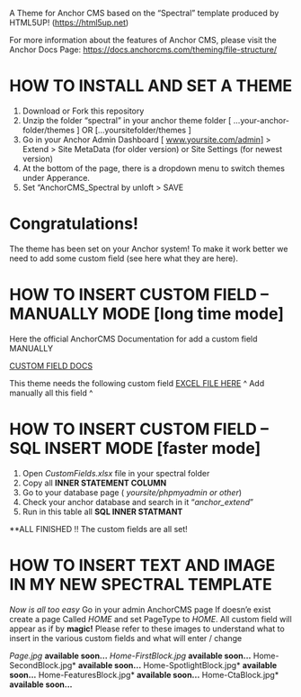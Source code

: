 A Theme for Anchor CMS based on the “Spectral” template produced by HTML5UP! (https://html5up.net)


For more information about the features of Anchor CMS, please visit the Anchor Docs Page:
https://docs.anchorcms.com/theming/file-structure/


# HOW TO INSTALL AND SET A THEME

1.	Download or Fork this repository
2.	Unzip the folder “spectral” in your anchor theme folder
 [ …your-anchor-folder/themes ] OR […yoursitefolder/themes ]
3.	Go in your Anchor Admin Dashboard [ www.yoursite.com/admin] > Extend >
Site MetaData (for older version) or Site Settings (for newest version)
4.	At the bottom of the page, there is a dropdown menu to switch themes under Apperance. 
5.	Set “AnchorCMS_Spectral by unloft   > SAVE


# Congratulations! 
The theme has been set on your Anchor system!
To make it work better we need to add some custom field (see here what they are here).

# HOW TO INSERT CUSTOM FIELD – MANUALLY MODE [long time mode]

Here the official AnchorCMS Documentation for add a custom field MANUALLY

 [CUSTOM FIELD DOCS](https://docs.anchorcms.com/managing-content/custom-fields/)

This theme needs the following custom field
[EXCEL FILE HERE](https://github.com/unloft/anchor-CMS-spectral/blob/master/CUSTOM%20FIELDS%20(1).xlsx)
^ Add manually all this field ^

# HOW TO INSERT CUSTOM FIELD – SQL INSERT MODE [faster mode]

1.	Open *CustomFields.xlsx* file in your spectral folder
2.	Copy all **INNER STATEMENT COLUMN**
3.	Go to your database page ( *yoursite/phpmyadmin or other*) 
4.	Check your anchor database and search in it “*anchor_extend*”
5.	Run in this table all **SQL INNER STATMANT**

**ALL FINISHED !!  The custom fields are all set!

# HOW TO INSERT TEXT AND IMAGE IN MY NEW SPECTRAL TEMPLATE

*Now is all too easy*
Go in your admin AnchorCMS page 
If doesn’e exist create a page Called *HOME* and set PageType to *HOME*.
All custom field will appear as if by **magic!**
Please refer to these images to understand what to insert in the various custom fields and what will enter / change

*Page.jpg*    **available soon...**
*Home-FirstBlock.jpg*  **available soon...**
Home-SecondBlock.jpg*  **available soon...**
Home-SpotlightBlock.jpg* **available soon...**
Home-FeaturesBlock.jpg*  **available soon...**
Home-CtaBlock.jpg*   **available soon...**




